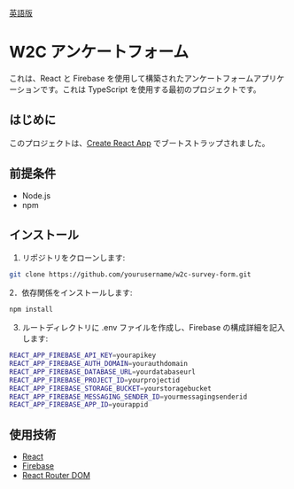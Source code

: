 [英語版](README.en.md)

# W2C アンケートフォーム

これは、React と Firebase を使用して構築されたアンケートフォームアプリケーションです。これは TypeScript を使用する最初のプロジェクトです。

## はじめに

このプロジェクトは、[Create React App](https://github.com/facebook/create-react-app) でブートストラップされました。

## 前提条件

- Node.js
- npm

## インストール

1. リポジトリをクローンします:

```sh
git clone https://github.com/yourusername/w2c-survey-form.git
```

2．依存関係をインストールします:

```sh
npm install
```

3. ルートディレクトリに .env ファイルを作成し、Firebase の構成詳細を記入します:

```sh
REACT_APP_FIREBASE_API_KEY=yourapikey
REACT_APP_FIREBASE_AUTH_DOMAIN=yourauthdomain
REACT_APP_FIREBASE_DATABASE_URL=yourdatabaseurl
REACT_APP_FIREBASE_PROJECT_ID=yourprojectid
REACT_APP_FIREBASE_STORAGE_BUCKET=yourstoragebucket
REACT_APP_FIREBASE_MESSAGING_SENDER_ID=yourmessagingsenderid
REACT_APP_FIREBASE_APP_ID=yourappid
```

## 使用技術

- [React](https://reactjs.org/)
- [Firebase](https://firebase.google.com/)
- [React Router DOM](https://reactrouter.com/web/guides/quick-start)
